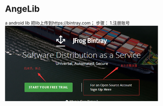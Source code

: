 # AngeLib
a android lib
把lib上传到https://bintray.com；
步骤：
1.注册账号
 ![image](https://github.com/niangegelaile/AngeLib/blob/master/images-folder/register.png)

